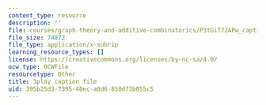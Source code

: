 ```yaml
---
content_type: resource
description: ''
file: courses/graph-theory-and-additive-combinatorics/P3tGiT72APw_captions.vtt
file_size: 74872
file_type: application/x-subrip
learning_resource_types: []
license: https://creativecommons.org/licenses/by-nc-sa/4.0/
ocw_type: OCWFile
resourcetype: Other
title: 3play caption file
uid: 395b25d3-7395-40ec-a0d6-850d73b055c5
---
```


